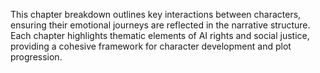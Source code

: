 This chapter breakdown outlines key interactions between characters, ensuring their emotional journeys are reflected in the narrative structure. Each chapter highlights thematic elements of AI rights and social justice, providing a cohesive framework for character development and plot progression.
